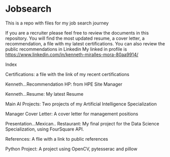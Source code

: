 # Jobsearch
This is a repo with files for my job search journey

If you are a recruiter please feel free to review the documents in this repository. 
You will find the most updated resume, a cover letter, a recommendation, a file with my latest certifications.
You can also review the public recommendations in Linkedin
My linked in profile is https://www.linkedin.com/in/kenneth-miralles-mora-80aa9914/

Index

Certifications: a file with the link of my recent certifications

Kenneth...Recommendation HP: from HPE Site Manager

Kenneth...Resume: My latest Resume

Main AI Projects: Two projects of my Artificial Intelligence Specialization 

Manager Cover Letter: A cover letter for management positions

Presentation...Mexican.. Restaurant: My final project for the Data Science Specialization, using FourSquare API.

References: A flie with a link to public references

Python Project: A project using OpenCV, pytesserac and pillow

